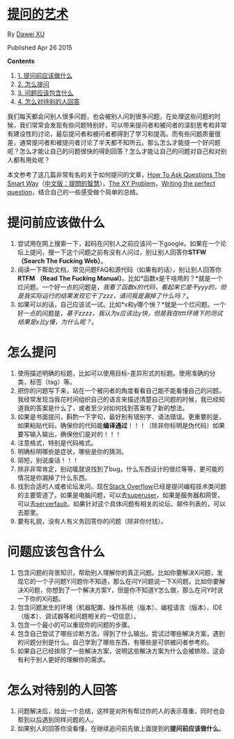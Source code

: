 # [提问的艺术](https://fresky.github.io/2015/04/26/how-to-ask-questions/)

By [Dawei XU](https://fresky.github.io/about)

 Published Apr 26 2015

**Contents**

1. [1. 提问前应该做什么](https://fresky.github.io/2015/04/26/how-to-ask-questions/#提问前应该做什么)
2. [2. 怎么提问](https://fresky.github.io/2015/04/26/how-to-ask-questions/#怎么提问)
3. [3. 问题应该包含什么](https://fresky.github.io/2015/04/26/how-to-ask-questions/#问题应该包含什么)
4. [4. 怎么对待别的人回答](https://fresky.github.io/2015/04/26/how-to-ask-questions/#怎么对待别的人回答)

我们每天都会问别人很多问题，也会被别人问到很多问题，在处理这些问题的时候，我们常常会发现有些问题特别好，可以带来提问者和被问者的深刻思考和非常有建设性的讨论，最后提问者和被问者都得到了学习和提高。而有些问题质量很差，通常提问者和被提问者讨论了半天都不知所云。那么怎么才能提一个好问题呢？怎么才能让自己的问题很快的得到回答？怎么才能让自己的问题对自己和对别人都有用处呢？

本文参考了这几篇非常有名的关于如何提问的文章，[How To Ask Questions The Smart Way](http://catb.org/esr/faqs/smart-questions.html)（[中文版：提問的智慧](https://github.com/ryanhanwu/How-To-Ask-Questions-The-Smart-Way)），[The XY Problem](http://xyproblem.info/)，[Writing the perfect question](http://blogs.msmvps.com/jonskeet/2010/08/29/writing-the-perfect-question/)，结合自己的一些感受做个简单的总结。

# 提问前应该做什么

1. 尝试用在网上搜索一下，起码在问别人之前应该问一下google。如果在一个论坛上提问，搜一下这个问题之前有没有人问过，别让别人回答你**STFW（Search The Fucking Web）**。
2. 阅读一下帮助文档，常见问题FAQ和源代码（如果有的话），别让别人回答你**RTFM （Read The Fucking Manual）**。比如*函数x是干啥用的？*就是一个烂问题。一个好一点的问题是，*我看了函数x的代码，看起来它是干yyy的，但是我实际运行的结果发现它干了zzz，请问我是漏掉了什么吗？*。
3. 如果可以的话，自己应该试一试。比如*x和y哪个快？*就是一个烂问题。一个好一点的问题是，*基于zzzz，我认为x应该比y快，但是我在tttt环境下的测试结果是x比y慢，为什么呢？*。

# 怎么提问

1. 使用描述明确的标题，比如可以使用目标-差异形式的标题。使用准确的分类，标签（tag）等。
2. 把你的问题写下来，站在一个被问者的角度看看自己能不能看懂自己的问题。我经常发现当我花时间组织自己的语言来描述清楚自己问题的时候，我已经知道我的答案是什么了，或者至少对如何找到答案有了新的想法。
3. 如果是书面提问，斟酌一下字句，最好别有错别字、语法错误。更重要的是，如果粘贴代码，确保你的代码能**编译通过**！！！（除非你标明是伪代码）如果要写输入输出，确保他们是对的！！！
4. 注意格式，特别是代码格式。
5. 明确标明哪些是症状，哪些是你的猜测。
6. 简短，别说废话！！！
7. 除非非常肯定，别动辄就说找到了bug，什么东西设计的很烂等等，更可能的情况是你漏掉了什么东西。
8. 找到合适的人或者论坛发问。现在[Stack Overflow](http://stackoverflow.com/)已经是提问编程技术类问题的主要管道了。如果是电脑问题，可以去[superuser](http://superuser.com/)，如果是服务器和网管，可以去[serverfault](http://serverfault.com/)。如果针对这个具体问题有相关的论坛、邮件列表的，可以去那里。
9. 要有礼貌，没有人有义务回答你的问题（除非你付钱）。

# 问题应该包含什么

1. 包含问题的背景知识，帮助别人理解你的真正问题。比如你要解决X问题，发现它的一个子问题Y问题你不知道，那么在问Y问题说一下X问题。比如你要解决X问题，你想到了一个解决方案Y，但是你不知道Y怎么做，那么在问Y时说一下你的X问题。
2. 包含问题发生的环境（机器配置、操作系统（版本）、编程语言（版本）、IDE（版本）、调试器等和问题相关的一切信息）。
3. 包含一个最小的可以重现你的问题的步骤。
4. 包含自己尝试了哪些诊断方法，得到了什么输出。尝试过哪些解决方案，遇到的问题分别是什么。自己学到了哪些东西，有哪些是可供被问者参考的。
5. 如果自己已经排除了一些解决方案，说明这些解决方案为什么会被排除，这会有利于别人更好的理解你的需求。

# 怎么对待别的人回答

1. 问题解决后，给出一个总结，这样是对所有帮过你的人的表示尊重，同时也会帮到以后遇到同样问题的人。
2. 如果别人的回答你没看懂，在继续追问前先做上面提到的**提问前应该做什么**。